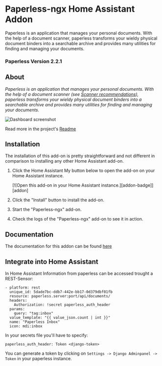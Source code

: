 # Paperless-ngx Home Assistant Addon
Paperless is an application that manages your personal documents. With the help of a document scanner, paperless transforms your wieldy physical document binders into a searchable archive and provides many utilities for finding and managing your documents.
### Paperless Version 2.2.1

## About

_Paperless is an application that manages your personal documents. With the help of a document scanner (see [Scanner recommendations](https://paperless-ngx.readthedocs.io/en/latest/scanners.html)), paperless transforms your wieldy physical document binders into a searchable archive and provides many utilities for finding and managing your documents._

![Dashboard screenshot](https://github.com/paperless-ngx/paperless-ngx/blob/b961df90a72f506f4a58c236fd3712cebb1523ff/docs/assets/screenshots/dashboard.png)

Read more in the project's [Readme](https://github.com/paperless-ngx/paperless-ngx)

## Installation

The installation of this add-on is pretty straightforward and not different in
comparison to installing any other Home Assistant add-on.

1. Click the Home Assistant My button below to open the add-on on your Home
   Assistant instance.

   [![Open this add-on in your Home Assistant instance.][addon-badge]][addon]

1. Click the "Install" button to install the add-on.
1. Start the "Paperless-ngx" add-on.
1. Check the logs of the "Paperless-ngx" add-on to see it in action.

## Documentation

The documentation for this addon can be found [here](DOCS.md)

## Integrate into Home Assistant

In Home Assistant Information from paperless can be accessed trought a REST-Sensor:

```
- platform: rest
  unique_id: 5dade7bc-ddb7-442e-bb17-0d379dbf01fb
  resource: paperless.server:port/api/documents/
  headers:
    Authorization: !secret paperless_auth_header
  params:
    query: "tag:inbox"
  value_template: "{{ value_json.count | int }}"
  name: "Paperless Inbox"
  icon: mdi:inbox
```

In your secrets file you'll have to specify:

```
paperless_auth_header: Token <django-token>
```

You can generate a token by clicking on `Settings -> Django Adminpanel -> Token` in your paperless instance.

[project-stage-shield]: https://img.shields.io/badge/project%20stage-production%20ready-brightgreen.svg
[release-shield]: https://img.shields.io/badge/version-v1.0.0-blue.svg
[release]: https://github.com/BenoitAnastay/paperless-home-assistant-addon/tree/v1.0.0